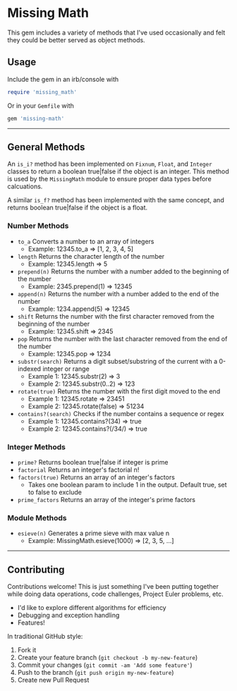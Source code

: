 # Missing Math

This gem includes a variety of methods that I've used occasionally and felt they could be better served as object methods.

## Usage

Include the gem in an irb/console with

```ruby
require 'missing_math'
```

Or in your `Gemfile` with

```ruby
gem 'missing-math'
```

---

## General Methods

An `is_i?` method has been implemented on `Fixnum`, `Float`, and `Integer` classes to return a boolean true|false if the object is an integer.  This method is used by the `MissingMath` module to ensure proper data types before calcuations.  

A similar `is_f?` method has been implemented with the same concept, and returns boolean true|false if the object is a float.


### Number Methods

- `to_a` Converts a number to an array of integers
  - Example: 12345.to_a => [1, 2, 3, 4, 5]
- `length` Returns the character length of the number
  - Example: 12345.length => 5
- `prepend(n)` Returns the number with a number added to the beginning of the number
  - Example: 2345.prepend(1) => 12345
- `append(n)` Returns the number with a number added to the end of the number
  - Example: 1234.append(5) => 12345
- `shift` Returns the number with the first character removed from the beginning of the number
  - Example: 12345.shift => 2345
- `pop` Returns the number with the last character removed from the end of the number
  - Example: 12345.pop => 1234
- `substr(search)` Returns a digit subset/substring of the current with a 0-indexed integer or range
  - Example 1: 12345.substr(2) => 3
  - Example 2: 12345.substr(0..2) => 123
- `rotate(true)` Returns the number with the first digit moved to the end
  - Example 1: 12345.rotate => 23451
  - Example 2: 12345.rotate(false) => 51234
- `contains?(search)` Checks if the number contains a sequence or regex
  - Example 1: 12345.contains?(34) => true
  - Example 2: 12345.contains?(/34/) => true

### Integer Methods

- `prime?` Returns boolean true|false if integer is prime
- `factorial` Returns an integer's factorial n!
- `factors(true)` Returns an array of an integer's factors
  - Takes one boolean param to include 1 in the output.  Default true, set to false to exclude
- `prime_factors` Returns an array of the integer's prime factors


### Module Methods

- `esieve(n)` Generates a prime sieve with max value n
  - Example: MissingMath.esieve(1000) => [2, 3, 5, ...]



-----

## Contributing

Contributions welcome!  This is just something I've been putting together while doing data operations, code challenges, Project Euler problems, etc.

- I'd like to explore different algorithms for efficiency
- Debugging and exception handling
- Features!

In traditional GitHub style:

1. Fork it
2. Create your feature branch (`git checkout -b my-new-feature`)
3. Commit your changes (`git commit -am 'Add some feature'`)
4. Push to the branch (`git push origin my-new-feature`)
5. Create new Pull Request

